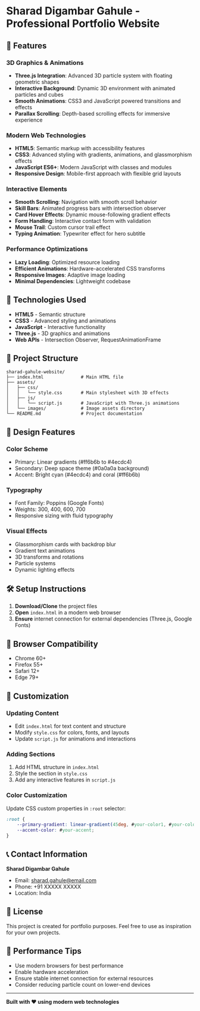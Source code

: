 # Sharad Digambar Gahule - Professional Portfolio Website

## 🌟 Features

### 3D Graphics & Animations
- **Three.js Integration**: Advanced 3D particle system with floating geometric shapes
- **Interactive Background**: Dynamic 3D environment with animated particles and cubes
- **Smooth Animations**: CSS3 and JavaScript powered transitions and effects
- **Parallax Scrolling**: Depth-based scrolling effects for immersive experience

### Modern Web Technologies
- **HTML5**: Semantic markup with accessibility features
- **CSS3**: Advanced styling with gradients, animations, and glassmorphism effects
- **JavaScript ES6+**: Modern JavaScript with classes and modules
- **Responsive Design**: Mobile-first approach with flexible grid layouts

### Interactive Elements
- **Smooth Scrolling**: Navigation with smooth scroll behavior
- **Skill Bars**: Animated progress bars with intersection observer
- **Card Hover Effects**: Dynamic mouse-following gradient effects
- **Form Handling**: Interactive contact form with validation
- **Mouse Trail**: Custom cursor trail effect
- **Typing Animation**: Typewriter effect for hero subtitle

### Performance Optimizations
- **Lazy Loading**: Optimized resource loading
- **Efficient Animations**: Hardware-accelerated CSS transforms
- **Responsive Images**: Adaptive image loading
- **Minimal Dependencies**: Lightweight codebase

## 🚀 Technologies Used

- **HTML5** - Semantic structure
- **CSS3** - Advanced styling and animations
- **JavaScript** - Interactive functionality
- **Three.js** - 3D graphics and animations
- **Web APIs** - Intersection Observer, RequestAnimationFrame

## 📁 Project Structure

```
sharad-gahule-website/
├── index.html              # Main HTML file
├── assets/
│   ├── css/
│   │   └── style.css       # Main stylesheet with 3D effects
│   ├── js/
│   │   └── script.js       # JavaScript with Three.js animations
│   └── images/             # Image assets directory
└── README.md               # Project documentation
```

## 🎨 Design Features

### Color Scheme
- Primary: Linear gradients (#ff6b6b to #4ecdc4)
- Secondary: Deep space theme (#0a0a0a background)
- Accent: Bright cyan (#4ecdc4) and coral (#ff6b6b)

### Typography
- Font Family: Poppins (Google Fonts)
- Weights: 300, 400, 600, 700
- Responsive sizing with fluid typography

### Visual Effects
- Glassmorphism cards with backdrop blur
- Gradient text animations
- 3D transforms and rotations
- Particle systems
- Dynamic lighting effects

## 🛠️ Setup Instructions

1. **Download/Clone** the project files
2. **Open** `index.html` in a modern web browser
3. **Ensure** internet connection for external dependencies (Three.js, Google Fonts)

## 📱 Browser Compatibility

- Chrome 60+
- Firefox 55+
- Safari 12+
- Edge 79+

## 🔧 Customization

### Updating Content
- Edit `index.html` for text content and structure
- Modify `style.css` for colors, fonts, and layouts
- Update `script.js` for animations and interactions

### Adding Sections
1. Add HTML structure in `index.html`
2. Style the section in `style.css`
3. Add any interactive features in `script.js`

### Color Customization
Update CSS custom properties in `:root` selector:
```css
:root {
    --primary-gradient: linear-gradient(45deg, #your-color1, #your-color2);
    --accent-color: #your-accent;
}
```

## 📞 Contact Information

**Sharad Digambar Gahule**
- Email: sharad.gahule@email.com
- Phone: +91 XXXXX XXXXX
- Location: India

## 📄 License

This project is created for portfolio purposes. Feel free to use as inspiration for your own projects.

## 🚀 Performance Tips

- Use modern browsers for best performance
- Enable hardware acceleration
- Ensure stable internet connection for external resources
- Consider reducing particle count on lower-end devices

---

**Built with ❤️ using modern web technologies**
